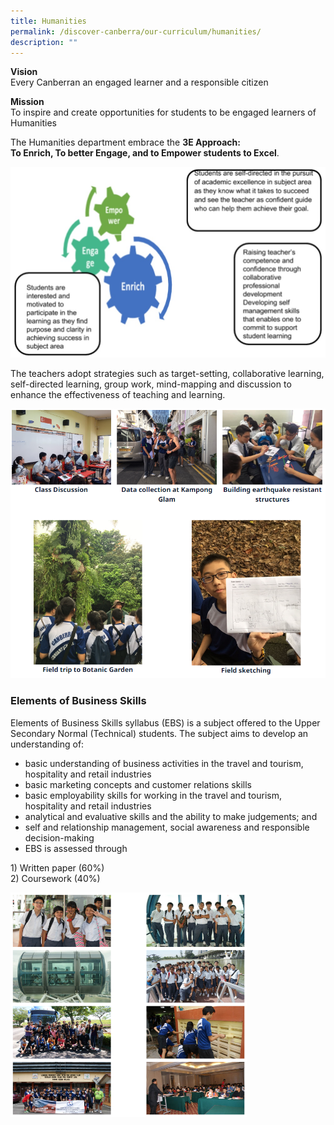 ```yaml
---
title: Humanities
permalink: /discover-canberra/our-curriculum/humanities/
description: ""
---
```


<p><strong>Vision</strong><br>Every Canberran an engaged learner and a responsible citizen</p>
<p><strong>Mission</strong><br>To inspire and create opportunities for students to be engaged learners of Humanities</p>
<p>The Humanities department embrace the&nbsp;<strong>3E Approach:</strong><br><strong>To Enrich, To better Engage, and to Empower students to Excel</strong>.</p>

![](/images/humanities-1.jpg)

<p>The teachers adopt strategies such as target-setting, collaborative learning, self-directed learning, group work, mind-mapping and discussion to enhance the effectiveness of teaching and learning.</p>

![](/images/humanities2.png)

<h3 id="_ptoh_61367" class="ive_editable ive_ptoh"><strong>Elements of Business Skills</strong></h3>
<div id="_ptod_61367" class="ive_editable ive_ptod ive_content">
<p>Elements of Business Skills syllabus (EBS) is a subject offered to the Upper Secondary Normal (Technical) students. The subject aims to develop an understanding of:</p>
<div>
<ul>
<li>basic understanding of business activities in the travel and tourism, hospitality and retail industries</li>
<li>basic marketing concepts and customer relations skills</li>
<li>basic employability skills for working in the travel and tourism, hospitality and retail industries</li>
<li>analytical and evaluative skills and the ability to make judgements; and</li>
<li>self and relationship management, social awareness and responsible decision-making</li>
<li>EBS is assessed through</li>
</ul>
</div>
<p>1) Written paper (60%)<br>2) Coursework (40%)</p>
</div>

<img src="/images/humanities3.png" 
     style="width:75%">
